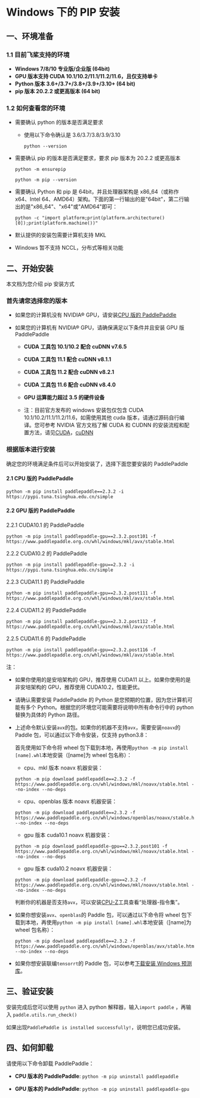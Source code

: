# Windows 下的 PIP 安装

## 一、环境准备

### 1.1 目前飞桨支持的环境

* **Windows 7/8/10 专业版/企业版 (64bit)**
* **GPU 版本支持 CUDA 10.1/10.2/11.1/11.2/11.6，且仅支持单卡**
* **Python 版本 3.6+/3.7+/3.8+/3.9+/3.10+ (64 bit)**
* **pip 版本 20.2.2 或更高版本 (64 bit)**

### 1.2 如何查看您的环境

* 需要确认 python 的版本是否满足要求

  * 使用以下命令确认是 3.6/3.7/3.8/3.9/3.10

    ```
    python --version
    ```

* 需要确认 pip 的版本是否满足要求，要求 pip 版本为 20.2.2 或更高版本

    ```
    python -m ensurepip
    ```

    ```
    python -m pip --version
    ```


* 需要确认 Python 和 pip 是 64bit，并且处理器架构是 x86_64（或称作 x64、Intel 64、AMD64）架构。下面的第一行输出的是"64bit"，第二行输出的是"x86_64"、"x64"或"AMD64"即可：

    ```
    python -c "import platform;print(platform.architecture()[0]);print(platform.machine())"
    ```


* 默认提供的安装包需要计算机支持 MKL
* Windows 暂不支持 NCCL，分布式等相关功能


## 二、开始安装

本文档为您介绍 pip 安装方式

### 首先请您选择您的版本

* 如果您的计算机没有 NVIDIA® GPU，请安装[CPU 版的 PaddlePaddle](#cpu)

* 如果您的计算机有 NVIDIA® GPU，请确保满足以下条件并且安装 GPU 版 PaddlePaddle

  * **CUDA 工具包 10.1/10.2 配合 cuDNN v7.6.5**

  * **CUDA 工具包 11.1 配合 cuDNN v8.1.1**

  * **CUDA 工具包 11.2 配合 cuDNN v8.2.1**

  * **CUDA 工具包 11.6 配合 cuDNN v8.4.0**

  * **GPU 运算能力超过 3.5 的硬件设备**

  * 注：目前官方发布的 windows 安装包仅包含 CUDA 10.1/10.2/11.1/11.2/11.6，如需使用其他 cuda 版本，请通过源码自行编译。您可参考 NVIDIA 官方文档了解 CUDA 和 CUDNN 的安装流程和配置方法，请见[CUDA](https://docs.nvidia.com/cuda/cuda-installation-guide-linux/)，[cuDNN](https://docs.nvidia.com/deeplearning/sdk/cudnn-install/)



### 根据版本进行安装
确定您的环境满足条件后可以开始安装了，选择下面您要安装的 PaddlePaddle



#### 2.1 <span id="cpu">CPU 版的 PaddlePaddle</span>


  ```
  python -m pip install paddlepaddle==2.3.2 -i https://pypi.tuna.tsinghua.edu.cn/simple
  ```

#### 2.2 <span id="gpu">GPU 版的 PaddlePaddle</span>



2.2.1 CUDA10.1 的 PaddlePaddle


  ```
  python -m pip install paddlepaddle-gpu==2.3.2.post101 -f https://www.paddlepaddle.org.cn/whl/windows/mkl/avx/stable.html
  ```


2.2.2 CUDA10.2 的 PaddlePaddle


  ```
  python -m pip install paddlepaddle-gpu==2.3.2 -i https://pypi.tuna.tsinghua.edu.cn/simple
  ```


2.2.3 CUDA11.1 的 PaddlePaddle

  ```
  python -m pip install paddlepaddle-gpu==2.3.2.post111 -f https://www.paddlepaddle.org.cn/whl/windows/mkl/avx/stable.html
  ```


2.2.4 CUDA11.2 的 PaddlePaddle

  ```
  python -m pip install paddlepaddle-gpu==2.3.2.post112 -f https://www.paddlepaddle.org.cn/whl/windows/mkl/avx/stable.html
  ```


2.2.5 CUDA11.6 的 PaddlePaddle

  ```
  python -m pip install paddlepaddle-gpu==2.3.2.post116 -f https://www.paddlepaddle.org.cn/whl/windows/mkl/avx/stable.html
  ```


注：

* 如果你使用的是安培架构的 GPU，推荐使用 CUDA11 以上。如果你使用的是非安培架构的 GPU，推荐使用 CUDA10.2，性能更优。

* 请确认需要安装 PaddlePaddle 的 Python 是您预期的位置，因为您计算机可能有多个 Python。根据您的环境您可能需要将说明中所有命令行中的 python 替换为具体的 Python 路径。

* 上述命令默认安装`avx`的包。如果你的机器不支持`avx`，需要安装`noavx`的 Paddle 包，可以通过以下命令安装，仅支持 python3.8：

  首先使用如下命令将 wheel 包下载到本地，再使用`python -m pip install [name].whl`本地安装（[name]为 wheel 包名称）：

  * cpu、mkl 版本 noavx 机器安装：

  ```
  python -m pip download paddlepaddle==2.3.2 -f https://www.paddlepaddle.org.cn/whl/windows/mkl/noavx/stable.html --no-index --no-deps
  ```

  * cpu、openblas 版本 noavx 机器安装：

  ```
  python -m pip download paddlepaddle==2.3.2 -f https://www.paddlepaddle.org.cn/whl/windows/openblas/noavx/stable.html --no-index --no-deps
  ```

  * gpu 版本 cuda10.1 noavx 机器安装：

  ```
  python -m pip download paddlepaddle-gpu==2.3.2.post101 -f https://www.paddlepaddle.org.cn/whl/windows/mkl/noavx/stable.html --no-index --no-deps
  ```

  * gpu 版本 cuda10.2 noavx 机器安装：

  ```
  python -m pip download paddlepaddle-gpu==2.3.2 -f https://www.paddlepaddle.org.cn/whl/windows/mkl/noavx/stable.html --no-index --no-deps
  ```

  判断你的机器是否支持`avx`，可以安装[CPU-Z](https://www.cpuid.com/softwares/cpu-z.html)工具查看“处理器-指令集”。

* 如果你想安装`avx`、`openblas`的 Paddle 包，可以通过以下命令将 wheel 包下载到本地，再使用`python -m pip install [name].whl`本地安装（[name]为 wheel 包名称）：

  ```
  python -m pip download paddlepaddle==2.3.2 -f https://www.paddlepaddle.org.cn/whl/windows/openblas/avx/stable.html --no-index --no-deps
  ```

* 如果你想安装联编`tensorrt`的 Paddle 包，可以参考[下载安装 Windows 预测库](https://paddleinference.paddlepaddle.org.cn/user_guides/download_lib.html#windows)。



## **三、验证安装**

安装完成后您可以使用 `python` 进入 python 解释器，输入`import paddle` ，再输入 `paddle.utils.run_check()`

如果出现`PaddlePaddle is installed successfully!`，说明您已成功安装。

## **四、如何卸载**

请使用以下命令卸载 PaddlePaddle：

* **CPU 版本的 PaddlePaddle**: `python -m pip uninstall paddlepaddle`

* **GPU 版本的 PaddlePaddle**: `python -m pip uninstall paddlepaddle-gpu`
